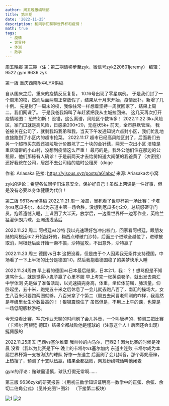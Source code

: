 ```yaml
---
author: 周五晚报编辑部
title: 第三期
date: '2022-11-25'
description: 和同学们聊聊世界杯和疫情！
math: true
tags:
  - 疫情
  - 世界杯
  - 体测
  - 数学
---
```

周五晚报 第三期（注：第二期请移步至zyk，微信号zyk220601jeremy）
编辑：9522 gym 9636 zyk

第一版 重庆西南附中LYX供稿

自从国庆之后，重庆的疫情反反复复。
10.16号出现了零星病例。
于是我们封了一个周末的校，然而后面两周正常放假了，结果从十月末开始，疫情反扑，新增了几十例。
先是封了一周末的校，我像往常一样想着坚持一周就回家了，结果上周二，我们网课了。
于是我爸我妈叫了车赶紧把我从主城拉回来。
这几天再次打开疫情地图：
恐怖如斯！
没错，这么离谱，风险区个数1k多！
2022.11.22 3k+风险区，家门口就是高风险，日感染200±20，无症状5k+
前天，全市静默管理。
我爸被关在公司了，就剩我妈我弟和我，当天下午发通知说六点封小区，我们忙乱地直接跑到了小区内的超市抢菜。
2022.11.17 超市已经高风险区封了，后面我们去另一个超市买东西还被垃圾计价器坑了二十块的金针菇，两天一次出小区
涪陵是重庆偏僻的小山村，没想到疫情这么严重！
最巧的是，我外公他们住在那边的公租房，他们那栋有人确诊！于是前两天才去给舅妈送大闸蟹的我爸黄了（次密接）还好我爸在公司，居然不去公司给的临时公租房（doge

作者: Ariasaka
链接: https://yisous.xyz/posts/a61abc/
来源: Ariasakaの小窝

zyk的评论：希望各位同学们注意安全，保护好自己！虽然上网课是一件好事，但是没有必要以身体健康为代价！

第二版 9613wml供稿
2022.11.21 周一
凌晨，冒死看了世界杯第一场比赛：卡塔尔vs厄瓜多尔，本以为东道主第一场会胜，没想到厄瓜多尔2:0，总统怒砸守门员，抱着遗憾入睡，上课困了大半天，放学后，一边看世界杯一边写作业，英格兰猛灌伊朗六球，亚洲浅浅落后

2022.11.22 周二
阿根廷vs沙特  我以光速理好包冲出校门，回家看阿根廷，跟朋友赌的阿根廷6:2 开始挺好的，梅西点球破门沙特，后面三个进球全越位了，进球被取消，阿根廷后面开始一蹶不振，沙特猛攻，不出意外，沙特赢了

2022.11.23 周三
德国vs日本 这把没看，但是由于个人因素我无条件支持德国，中场看了一下上半场的比分是德国1:0，然后我抱着德国稳了的美梦快乐入睡

2022.11.24周四
早上看的德国vs日本最后结果，日本2:1，我：？！想骂但是不知道骂什么，就是觉得小鬼子赢了心里不服
早上考完一张英语卷子，就出发去南汇中学体测  先是做了准备活动，以光速搞完身高，体重，坐位体前屈，肺活量，仰卧起坐，五十米，跑完五十米之后休息了一会儿就去跑八百了，南汇的操场大，女生八百米只要跑两圈就够，八百米拿了个第二（周五去问曹老师测的咋样，我竟然是年级里女生分数最高的！！狠狠震惊住了   虽然但是，不用上上午的课，也算是一场低配版秋游吧。

今天没看比赛，写完作业无聊的时间刷了会儿抖音，一个叫唐梓的，预测三把比赛（卡塔尔 阿根廷 德国）结果全都战败他是懂球的（注意这个人！后面还会出现）挺佩服的

2022.11.25周五
巴西vs塞尔维亚 我帅帅的内马尔，巴西2:1 因为比赛的时候是凌晨 没看（我以为比赛是下午
晚上的卡塔尔vs塞尔加内 东道主连败 卡塔尔成为本届世界杯第一支被淘汰的球队 好惨一东道主
后面刷了会儿抖音，那个毒奶唐梓，上热搜了，预测了十支队伍赢，结果全都战败，网友纷纷喊话叫他闭麦

gym的评论：赌球需谨慎，球队打假无常啊……

第三版 9636zyk的研究报告：《用初三数学知识证明高一数学中的正弦、余弦、余切二倍角公式》（见补充图1+图2）
（下接第二板块）

![1](1.jpg)
![2](2.jpg)